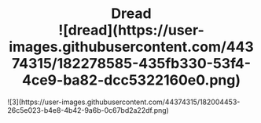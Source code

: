 <h1 align="center"> Dread <br>
![dread](https://user-images.githubusercontent.com/44374315/182278585-435fb330-53f4-4ce9-ba82-dcc5322160e0.png) </h1>
![3](https://user-images.githubusercontent.com/44374315/182004453-26c5e023-b4e8-4b42-9a6b-0c67bd2a22df.png)
